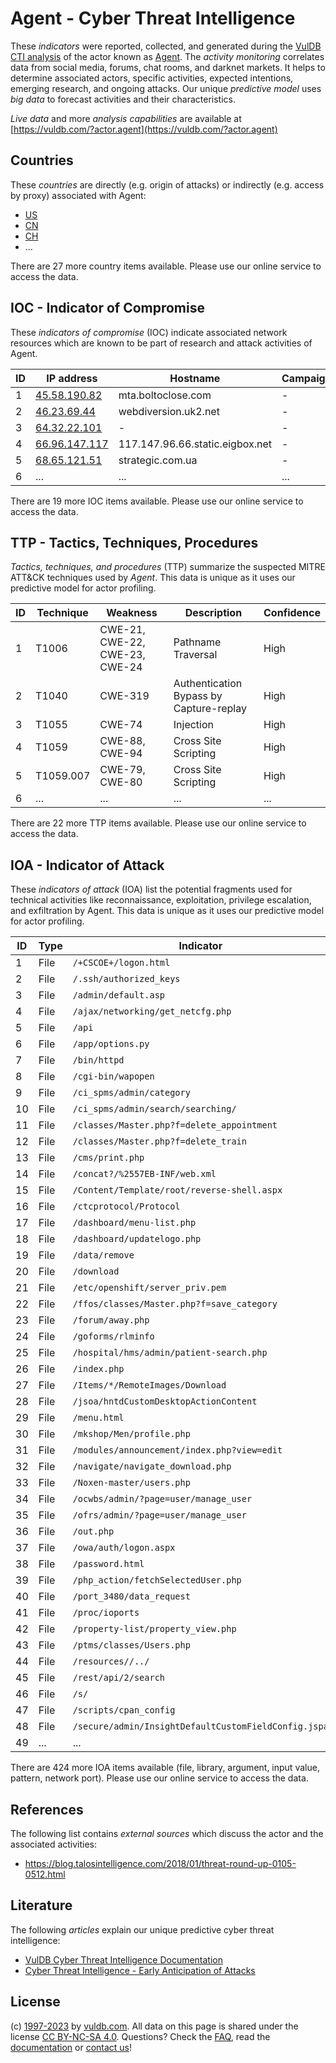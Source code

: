# Agent - Cyber Threat Intelligence

These _indicators_ were reported, collected, and generated during the [VulDB CTI analysis](https://vuldb.com/?kb.cti) of the actor known as [Agent](https://vuldb.com/?actor.agent). The _activity monitoring_ correlates data from social media, forums, chat rooms, and darknet markets. It helps to determine associated actors, specific activities, expected intentions, emerging research, and ongoing attacks. Our unique _predictive model_ uses _big data_ to forecast activities and their characteristics.

_Live data_ and more _analysis capabilities_ are available at [https://vuldb.com/?actor.agent](https://vuldb.com/?actor.agent)

## Countries

These _countries_ are directly (e.g. origin of attacks) or indirectly (e.g. access by proxy) associated with Agent:

* [US](https://vuldb.com/?country.us)
* [CN](https://vuldb.com/?country.cn)
* [CH](https://vuldb.com/?country.ch)
* ...

There are 27 more country items available. Please use our online service to access the data.

## IOC - Indicator of Compromise

These _indicators of compromise_ (IOC) indicate associated network resources which are known to be part of research and attack activities of Agent.

ID | IP address | Hostname | Campaign | Confidence
-- | ---------- | -------- | -------- | ----------
1 | [45.58.190.82](https://vuldb.com/?ip.45.58.190.82) | mta.boltoclose.com | - | High
2 | [46.23.69.44](https://vuldb.com/?ip.46.23.69.44) | webdiversion.uk2.net | - | High
3 | [64.32.22.101](https://vuldb.com/?ip.64.32.22.101) | - | - | High
4 | [66.96.147.117](https://vuldb.com/?ip.66.96.147.117) | 117.147.96.66.static.eigbox.net | - | High
5 | [68.65.121.51](https://vuldb.com/?ip.68.65.121.51) | strategic.com.ua | - | High
6 | ... | ... | ... | ...

There are 19 more IOC items available. Please use our online service to access the data.

## TTP - Tactics, Techniques, Procedures

_Tactics, techniques, and procedures_ (TTP) summarize the suspected MITRE ATT&CK techniques used by _Agent_. This data is unique as it uses our predictive model for actor profiling.

ID | Technique | Weakness | Description | Confidence
-- | --------- | -------- | ----------- | ----------
1 | T1006 | CWE-21, CWE-22, CWE-23, CWE-24 | Pathname Traversal | High
2 | T1040 | CWE-319 | Authentication Bypass by Capture-replay | High
3 | T1055 | CWE-74 | Injection | High
4 | T1059 | CWE-88, CWE-94 | Cross Site Scripting | High
5 | T1059.007 | CWE-79, CWE-80 | Cross Site Scripting | High
6 | ... | ... | ... | ...

There are 22 more TTP items available. Please use our online service to access the data.

## IOA - Indicator of Attack

These _indicators of attack_ (IOA) list the potential fragments used for technical activities like reconnaissance, exploitation, privilege escalation, and exfiltration by Agent. This data is unique as it uses our predictive model for actor profiling.

ID | Type | Indicator | Confidence
-- | ---- | --------- | ----------
1 | File | `/+CSCOE+/logon.html` | High
2 | File | `/.ssh/authorized_keys` | High
3 | File | `/admin/default.asp` | High
4 | File | `/ajax/networking/get_netcfg.php` | High
5 | File | `/api` | Low
6 | File | `/app/options.py` | High
7 | File | `/bin/httpd` | Medium
8 | File | `/cgi-bin/wapopen` | High
9 | File | `/ci_spms/admin/category` | High
10 | File | `/ci_spms/admin/search/searching/` | High
11 | File | `/classes/Master.php?f=delete_appointment` | High
12 | File | `/classes/Master.php?f=delete_train` | High
13 | File | `/cms/print.php` | High
14 | File | `/concat?/%2557EB-INF/web.xml` | High
15 | File | `/Content/Template/root/reverse-shell.aspx` | High
16 | File | `/ctcprotocol/Protocol` | High
17 | File | `/dashboard/menu-list.php` | High
18 | File | `/dashboard/updatelogo.php` | High
19 | File | `/data/remove` | Medium
20 | File | `/download` | Medium
21 | File | `/etc/openshift/server_priv.pem` | High
22 | File | `/ffos/classes/Master.php?f=save_category` | High
23 | File | `/forum/away.php` | High
24 | File | `/goforms/rlminfo` | High
25 | File | `/hospital/hms/admin/patient-search.php` | High
26 | File | `/index.php` | Medium
27 | File | `/Items/*/RemoteImages/Download` | High
28 | File | `/jsoa/hntdCustomDesktopActionContent` | High
29 | File | `/menu.html` | Medium
30 | File | `/mkshop/Men/profile.php` | High
31 | File | `/modules/announcement/index.php?view=edit` | High
32 | File | `/navigate/navigate_download.php` | High
33 | File | `/Noxen-master/users.php` | High
34 | File | `/ocwbs/admin/?page=user/manage_user` | High
35 | File | `/ofrs/admin/?page=user/manage_user` | High
36 | File | `/out.php` | Medium
37 | File | `/owa/auth/logon.aspx` | High
38 | File | `/password.html` | High
39 | File | `/php_action/fetchSelectedUser.php` | High
40 | File | `/port_3480/data_request` | High
41 | File | `/proc/ioports` | High
42 | File | `/property-list/property_view.php` | High
43 | File | `/ptms/classes/Users.php` | High
44 | File | `/resources//../` | High
45 | File | `/rest/api/2/search` | High
46 | File | `/s/` | Low
47 | File | `/scripts/cpan_config` | High
48 | File | `/secure/admin/InsightDefaultCustomFieldConfig.jspa` | High
49 | ... | ... | ...

There are 424 more IOA items available (file, library, argument, input value, pattern, network port). Please use our online service to access the data.

## References

The following list contains _external sources_ which discuss the actor and the associated activities:

* https://blog.talosintelligence.com/2018/01/threat-round-up-0105-0512.html

## Literature

The following _articles_ explain our unique predictive cyber threat intelligence:

* [VulDB Cyber Threat Intelligence Documentation](https://vuldb.com/?kb.cti)
* [Cyber Threat Intelligence - Early Anticipation of Attacks](https://www.scip.ch/en/?labs.20201022)

## License

(c) [1997-2023](https://vuldb.com/?kb.changelog) by [vuldb.com](https://vuldb.com/?kb.about). All data on this page is shared under the license [CC BY-NC-SA 4.0](https://creativecommons.org/licenses/by-nc-sa/4.0/). Questions? Check the [FAQ](https://vuldb.com/?kb.faq), read the [documentation](https://vuldb.com/?kb) or [contact us](https://vuldb.com/?contact)!
